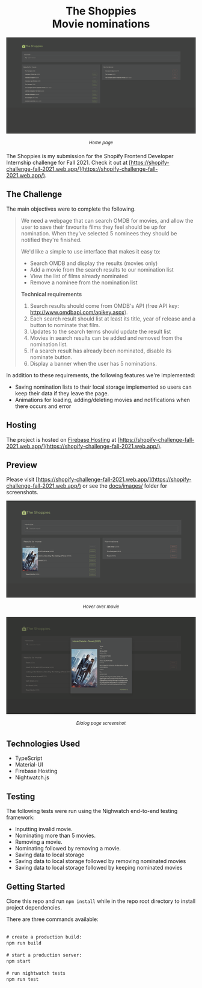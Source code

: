 <h1 align="center">
The Shoppies
<br />
Movie nominations
</h1>

![Home page screenshot](client/public/images/frontpage.png)

<p align="center"><sup><i>Home page</i></sup></p>

The Shoppies is my submission for the Shopify Frontend Developer Internship challenge for Fall 2021.
Check it out at [https://shopify-challenge-fall-2021.web.app/](https://shopify-challenge-fall-2021.web.app/).

## The Challenge

The main objectives were to complete the following.

> We need a webpage that can search OMDB for movies, and allow the user to save their favourite films they feel should be up for nomination. When they've selected 5 nominees they should be notified they're finished.
>
> We'd like a simple to use interface that makes it easy to:
> - Search OMDB and display the results (movies only)
> - Add a movie from the search results to our nomination list
> - View the list of films already nominated
> - Remove a nominee from the nomination list
>
> **Technical requirements**
>
> 1. Search results should come from OMDB's API (free API key: http://www.omdbapi.com/apikey.aspx).
> 2. Each search result should list at least its title, year of release and a button to nominate that film.
> 3. Updates to the search terms should update the result list
> 4. Movies in search results can be added and removed from the nomination list.
> 5. If a search result has already been nominated, disable its nominate button.
> 6. Display a banner when the user has 5 nominations.

In addition to these requirements, the following features we're implemented:
- Saving nomination lists to their local storage implemented so users can keep their data if they leave the page.
- Animations for loading, adding/deleting movies and notifications when there occurs and error

## Hosting

The project is hosted on [Firebase Hosting](https://firebase.google.com/products/hosting/) at [https://shopify-challenge-fall-2021.web.app/](https://shopify-challenge-fall-2021.web.app/).

## Preview

Please visit [https://shopify-challenge-fall-2021.web.app/](https://shopify-challenge-fall-2021.web.app/) or see the [docs/images/](docs/images/) folder for screenshots.

![Hover over movie page screenshot](client/public/images/resultpagehover.png)

<p align="center"><sup><i>Hover over movie</i></sup></p>

![Movie details screenshot](client/public/images/resultpagedialog.png)

<p align="center"><sup><i>Dialog page screenshot</i></sup></p>

## Technologies Used

- TypeScript
- Material-UI
- Firebase Hosting
- Nightwatch.js

## Testing

The following tests were run using the Nighwatch end-to-end testing framework:
- Inputting invalid movie.
- Nominating more than 5 movies.
- Removing a movie.
- Nominating followed by removing a movie.
- Saving data to local storage
- Saving data to local storage followed by removing nominated movies
- Saving data to local storage followed by keeping nominated movies

## Getting Started

Clone this repo and run `npm install` while in the repo root directory to install project dependencies.

There are three commands available:

```

# create a production build:
npm run build

# start a production server:
npm start

# run nightwatch tests
npm run test

```
